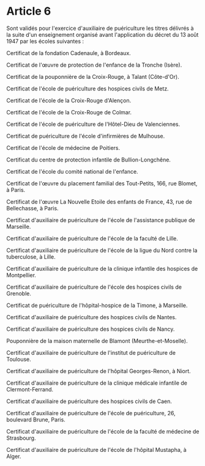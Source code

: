 # Article 6

Sont validés pour l'exercice d'auxiliaire de puériculture les titres délivrés à la suite d'un enseignement organisé avant l'application du décret du 13 août 1947 par les écoles suivantes :

Certificat de la fondation Cadenaule, à Bordeaux.

Certificat de l'œuvre de protection de l'enfance de la Tronche (Isère).

Certificat de la pouponnière de la Croix-Rouge, à Talant (Côte-d'Or).

Certificat de l'école de puériculture des hospices civils de Metz.

Certificat de l'école de la Croix-Rouge d'Alençon.

Certificat de l'école de la Croix-Rouge de Colmar.

Certificat de l'école de puériculture de l'Hôtel-Dieu de Valenciennes.

Certificat de puériculture de l'école d'infirmières de Mulhouse.

Certificat de l'école de médecine de Poitiers.

Certificat du centre de protection infantile de Bullion-Longchêne.

Certificat de l'école du comité national de l'enfance.

Certificat de l'œuvre du placement familial des Tout-Petits, 166, rue Blomet, à Paris.

Certificat de l'œuvre La Nouvelle Etoile des enfants de France, 43, rue de Bellechasse, à Paris.

Certificat d'auxiliaire de puériculture de l'école de l'assistance publique de Marseille.

Certificat d'auxiliaire de puériculture de l'école de la faculté de Lille.

Certificat d'auxiliaire de puériculture de l'école de la ligue du Nord contre la tuberculose, à Lille.

Certificat d'auxiliaire de puériculture de la clinique infantile des hospices de Montpellier.

Certificat d'auxiliaire de puériculture de l'école des hospices civils de Grenoble.

Certificat de puériculture de l'hôpital-hospice de la Timone, à Marseille.

Certificat d'auxiliaire de puériculture des hospices civils de Nantes.

Certificat d'auxiliaire de puériculture des hospices civils de Nancy.

Pouponnière de la maison maternelle de Blamont (Meurthe-et-Moselle).

Certificat d'auxiliaire de puériculture de l'institut de puériculture de Toulouse.

Certificat d'auxiliaire de puériculture de l'hôpital Georges-Renon, à Niort.

Certificat d'auxiliaire de puériculture de la clinique médicale infantile de Clermont-Ferrand.

Certificat d'auxiliaire de puériculture des hospices civils de Caen.

Certificat d'auxiliaire de puériculture de l'école de puériculture, 26, boulevard Brune, Paris.

Certificat d'auxiliaire de puériculture de l'école de la faculté de médecine de Strasbourg.

Certificat d'auxiliaire de puériculture de l'école de l'hôpital Mustapha, à Alger.
